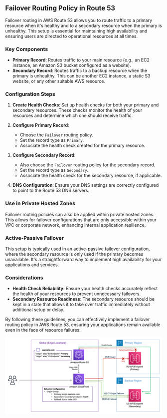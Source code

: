 ## Failover Routing Policy in Route 53

Failover routing in AWS Route 53 allows you to route traffic to a primary resource when it's healthy and to a secondary resource when the primary is unhealthy. This setup is essential for maintaining high availability and ensuring users are directed to operational resources at all times.

### Key Components

- **Primary Record**: Routes traffic to your main resource (e.g., an EC2 instance, an Amazon S3 bucket configured as a website).
- **Secondary Record**: Routes traffic to a backup resource when the primary is unhealthy. This can be another EC2 instance, a static S3 website, or any other suitable AWS resource.

### Configuration Steps

1. **Create Health Checks**: Set up health checks for both your primary and secondary resources. These checks monitor the health of your resources and determine which one should receive traffic.

2. **Configure Primary Record**:
    - Choose the `Failover` routing policy.
    - Set the record type as `Primary`.
    - Associate the health check created for the primary resource.

3. **Configure Secondary Record**:
    - Also choose the `Failover` routing policy for the secondary record.
    - Set the record type as `Secondary`.
    - Associate the health check for the secondary resource, if applicable.

4. **DNS Configuration**: Ensure your DNS settings are correctly configured to point to the Route 53 DNS servers.

### Use in Private Hosted Zones

Failover routing policies can also be applied within private hosted zones. This allows for failover configurations that are only accessible within your VPC or corporate network, enhancing internal application resilience.

### Active-Passive Failover

This setup is typically used in an active-passive failover configuration, where the secondary resource is only used if the primary becomes unavailable. It's a straightforward way to implement high availability for your applications and services.

### Considerations

- **Health Check Reliability**: Ensure your health checks accurately reflect the health of your resources to prevent unnecessary failovers.
- **Secondary Resource Readiness**: The secondary resource should be kept in a state that allows it to take over traffic immediately without additional setup or delay.

By following these guidelines, you can effectively implement a failover routing policy in AWS Route 53, ensuring your applications remain available even in the face of resource failures.

![Route 53 Failover Routing](../z_resources/images/route53/failover-routing.png)